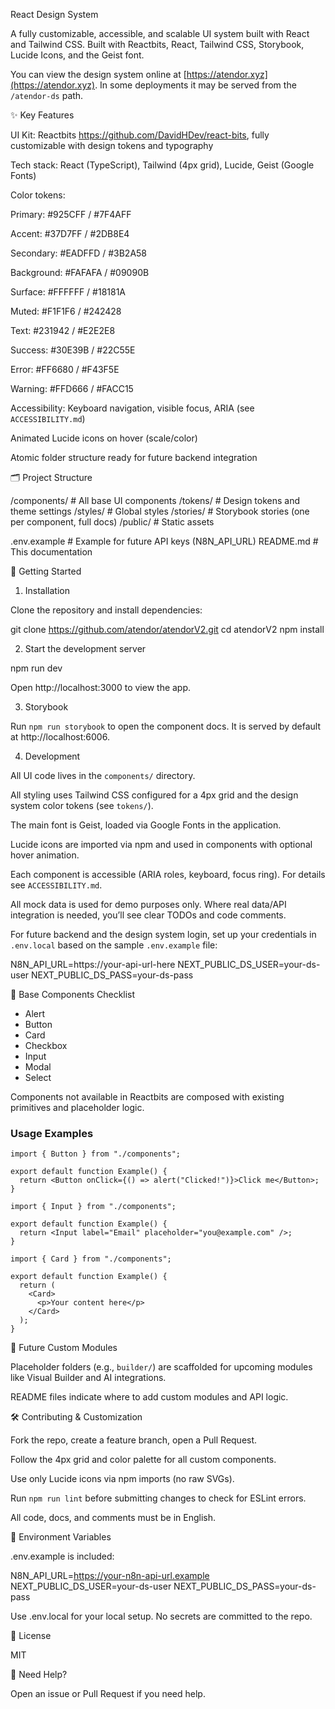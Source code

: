 React Design System

A fully customizable, accessible, and scalable UI system built with React and Tailwind CSS.
Built with Reactbits, React, Tailwind CSS, Storybook, Lucide Icons, and the Geist font.

You can view the design system online at [https://atendor.xyz](https://atendor.xyz). In some deployments it may be served from the `/atendor-ds` path.


✨ Key Features

UI Kit: Reactbits https://github.com/DavidHDev/react-bits, fully customizable with design tokens and typography

Tech stack: React (TypeScript), Tailwind (4px grid), Lucide, Geist (Google Fonts)

Color tokens:

Primary: #925CFF / #7F4AFF

Accent: #37D7FF / #2DB8E4

Secondary: #EADFFD / #3B2A58

Background: #FAFAFA / #09090B

Surface: #FFFFFF / #18181A

Muted: #F1F1F6 / #242428

Text: #231942 / #E2E2E8

Success: #30E39B / #22C55E

Error: #FF6680 / #F43F5E

Warning: #FFD666 / #FACC15

Accessibility: Keyboard navigation, visible focus, ARIA (see `ACCESSIBILITY.md`)

Animated Lucide icons on hover (scale/color)

Atomic folder structure ready for future backend integration


🗂️ Project Structure


/components/       # All base UI components
/tokens/           # Design tokens and theme settings
/styles/           # Global styles
/stories/          # Storybook stories (one per component, full docs)
/public/           # Static assets

.env.example       # Example for future API keys (N8N_API_URL)
README.md          # This documentation

🚀 Getting Started

1. Installation

Clone the repository and install dependencies:

git clone https://github.com/atendor/atendorV2.git
cd atendorV2
npm install

2. Start the development server

npm run dev

Open http://localhost:3000 to view the app.

3. Storybook

Run `npm run storybook` to open the component docs.
It is served by default at http://localhost:6006.

4. Development

All UI code lives in the `components/` directory.


All styling uses Tailwind CSS configured for a 4px grid and the design system color tokens (see `tokens/`).


The main font is Geist, loaded via Google Fonts in the application.

Lucide icons are imported via npm and used in components with optional hover animation.

Each component is accessible (ARIA roles, keyboard, focus ring). For details see `ACCESSIBILITY.md`.

All mock data is used for demo purposes only. Where real data/API integration is needed, you’ll see clear TODOs and code comments.

For future backend and the design system login, set up your credentials in `.env.local` based on the sample `.env.example` file:

N8N_API_URL=https://your-api-url-here
NEXT_PUBLIC_DS_USER=your-ds-user
NEXT_PUBLIC_DS_PASS=your-ds-pass

🧩 Base Components Checklist

- Alert
- Button
- Card
- Checkbox
- Input
- Modal
- Select

Components not available in Reactbits are composed with existing primitives and placeholder logic.

### Usage Examples

```tsx
import { Button } from "./components";

export default function Example() {
  return <Button onClick={() => alert("Clicked!")}>Click me</Button>;
}
```

```tsx
import { Input } from "./components";

export default function Example() {
  return <Input label="Email" placeholder="you@example.com" />;
}
```

```tsx
import { Card } from "./components";

export default function Example() {
  return (
    <Card>
      <p>Your content here</p>
    </Card>
  );
}
```


🔮 Future Custom Modules

Placeholder folders (e.g., `builder/`) are scaffolded for upcoming modules like Visual Builder and AI integrations.

README files indicate where to add custom modules and API logic.

🛠️ Contributing & Customization

Fork the repo, create a feature branch, open a Pull Request.

Follow the 4px grid and color palette for all custom components.

Use only Lucide icons via npm imports (no raw SVGs).

Run `npm run lint` before submitting changes to check for ESLint errors.

All code, docs, and comments must be in English.

🔐 Environment Variables

.env.example is included:

N8N_API_URL=https://your-n8n-api-url.example
NEXT_PUBLIC_DS_USER=your-ds-user
NEXT_PUBLIC_DS_PASS=your-ds-pass

Use .env.local for your local setup. No secrets are committed to the repo.

👀 License

MIT

💬 Need Help?

Open an issue or Pull Request if you need help.

